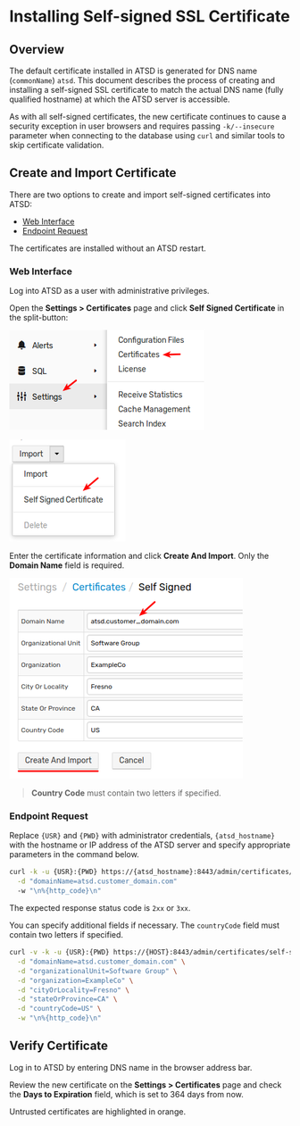 # Installing Self-signed SSL Certificate

## Overview

The default certificate installed in ATSD is generated for DNS name (`commonName`) `atsd`. This document describes the process of creating and installing a self-signed SSL certificate to match the actual DNS name (fully qualified hostname) at which the ATSD server is accessible.

As with all self-signed certificates, the new certificate continues to cause a security exception in user browsers and requires passing `-k/--insecure` parameter when connecting to the database using `curl` and similar tools to skip certificate validation.

## Create and Import Certificate

There are two options to create and import self-signed certificates into ATSD:

* [Web Interface](#web-interface)
* [Endpoint Request](#endpoint-request)

The certificates are installed without an ATSD restart.

### Web Interface

Log into ATSD as a user with administrative privileges.

Open the **Settings > Certificates** page and click **Self Signed Certificate** in the split-button:

![](./images/ssl_self_signed_1.png)

![](./images/ssl_self_signed_2.png)

Enter the certificate information and click **Create And Import**. Only the **Domain Name** field is required.

![](./images/ssl_self_signed_3.png)

> **Country Code** must contain two letters if specified.

### Endpoint Request

Replace `{USR}` and `{PWD}` with administrator credentials, `{atsd_hostname}` with the hostname or IP address of the ATSD server and specify appropriate parameters in the command below.

```sh
curl -k -u {USR}:{PWD} https://{atsd_hostname}:8443/admin/certificates/self-signed \
  -d "domainName=atsd.customer_domain.com"
  -w "\n%{http_code}\n"
```

The expected response status code is `2xx` or `3xx`.

You can specify additional fields if necessary. The `countryCode` field must contain two letters if specified.

```bash
curl -v -k -u {USR}:{PWD} https://{HOST}:8443/admin/certificates/self-signed \
  -d "domainName=atsd.customer_domain.com" \
  -d "organizationalUnit=Software Group" \
  -d "organization=ExampleCo" \
  -d "cityOrLocality=Fresno" \
  -d "stateOrProvince=CA" \
  -d "countryCode=US" \
  -w "\n%{http_code}\n"
```

## Verify Certificate

Log in to ATSD by entering DNS name in the browser address bar.

Review the new certificate on the **Settings > Certificates** page and check the **Days to Expiration** field, which is set to 364 days from now.

Untrusted certificates are highlighted in orange.
